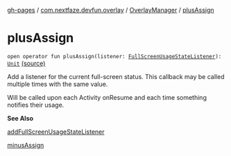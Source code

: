 [gh-pages](../../index.md) / [com.nextfaze.devfun.overlay](../index.md) / [OverlayManager](index.md) / [plusAssign](./plus-assign.md)

# plusAssign

`open operator fun plusAssign(listener: `[`FullScreenUsageStateListener`](../-full-screen-usage-state-listener.md)`): `[`Unit`](https://kotlinlang.org/api/latest/jvm/stdlib/kotlin/-unit/index.html) [(source)](https://github.com/NextFaze/dev-fun/tree/master/devfun/src/main/java/com/nextfaze/devfun/overlay/Overlays.kt#L189)

Add a listener for the current full-screen status. This callback may be called multiple times with the same value.

Will be called upon each Activity onResume and each time something notifies their usage.

**See Also**

[addFullScreenUsageStateListener](add-full-screen-usage-state-listener.md)

[minusAssign](minus-assign.md)

